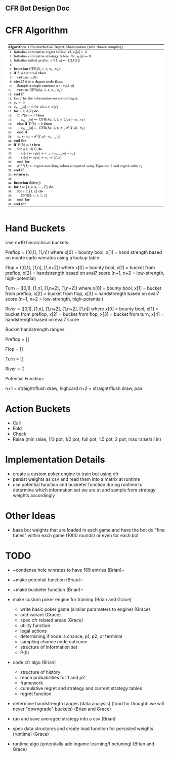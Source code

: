 ## CFR Bot Design Doc

# CFR Algorithm
![Pseudocode](image.png)

# Hand Buckets
Use n=10 hierarchical buckets:

Preflop = ([0,1], [1,n]) 
    where x[0] = bounty bool, x[1] = hand strength based on monte carlo winrates using a lookup table

Flop = ([0,1], [1,n], [1,n+2]) 
    where x[0] = bounty bool, x[1] = bucket from preflop, x[2] = handstrength based on eval7 score (n+1, n+2 = low-strength, high-potential)

Turn = ([0,1], [1,n], [1,n+2], [1,n+2])
    where x[0] = bounty bool, x[1] = bucket from preflop, x[2] = bucket from flop, x[3] = handstrength based on eval7 score (n+1, n+2 = low-strength, high-potential)

River = ([0,1], [1,n], [1,n+2], [1,n+2], [1,n]) 
    where x[0] = bounty bool, x[1] = bucket from preflop, x[2] = bucket from flop, x[3] = bucket from turn, x[4] = handstrength based on eval7 score 

Bucket handstrength ranges:

Preflop = []

Flop = []

Turn = []

River = []

Potential Function:

n+1 = straight/flush draw, highcard
n+2 = straight/flush draw, pair

# Action Buckets
- Call
- Fold
- Check
- Raise (min raise, 1/3 pot, 1/2 pot, full pot, 1.5 pot, 2 pot, max raise/all in)

# Implementation Details
- create a custom poker engine to train bot using cfr
- persist weights as csv and read them into a matrix at runtime
- use potential function and bucketer function during runtime to determine which information set we are at and sample from strategy weights accordingly

# Other Ideas
- base bot weights that are loaded in each game and have the bot do "fine tunes" within each game (1000 rounds) or even for each bot

# TODO
- ~condense hole winrates to have 169 entries (Brian)~
- ~make potential function (Brian)~
- ~make bucketer function (Brian)~

- make custom poker engine for training (Brian and Grace)
    - write basic poker game (similar parameters to engine) (Grace)
    - add variant (Grace)
    - spec cfr related areas (Grace)
    - utility function
    - legal actions
    - determining if node is chance, p1, p2, or terminal
    - sampling chance node outcome
    - structure of information set
    - P(h)
    
- code cfr algo (Brian)
    - structure of history
    - reach probabilities for 1 and p2 
    - framework
    - cumulative regret and strategy and current strategy tables
    - regret function 

- determine handstrength ranges (data analysis) (food for thought: we will never "downgrade" buckets) (Brian and Grace)
- run and save averaged strategy into a csv (Brian)
- spec data structures and create load function for persisted weights (runtime) (Grace)
- runtime algo (potentially add ingame learning/finetuning) (Brian and Grace)
